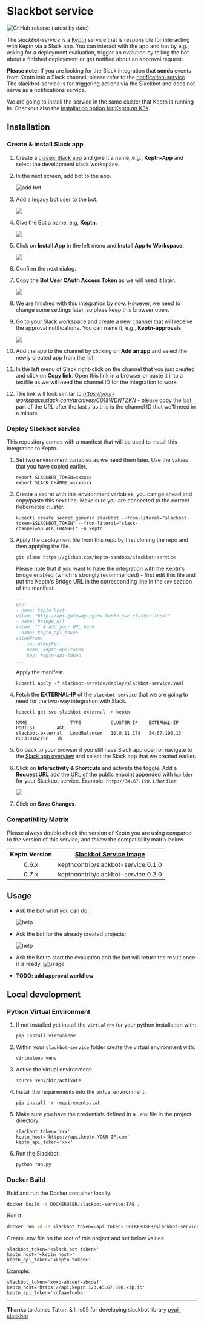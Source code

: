 # Slackbot service

![GitHub release (latest by date)](https://img.shields.io/github/v/release/keptn-contrib/slackbot-service?include_prereleases)

The *slackbot-service* is a [Keptn](https://keptn.sh) service that is responsible for interacting with Keptn via a Slack app. You can interact with the app and bot by e.g., asking for a deployment evaluation, trigger an evalution by telling the bot about a finished deployment or get notified about an approval request.

**Please note:** If you are looking for the Slack integration that **sends** events from Keptn into a Slack channel, please refer to the [notification-service](https://github.com/keptn-contrib/notification-service). The slackbot-service is for triggering actions via the Slackbot and does not serve as a notifications service.

We are going to install the service in the same cluster that Keptn is running in.
Checkout also the [installation option for Keptn on K3s](https://github.com/keptn-sandbox/keptn-on-k3s).


## Installation

### Create & install Slack app

1. Create a [classic Slack app](https://api.slack.com/apps?new_classic_app=1) and give it a name, e.g., **Keptn-App** and select the development slack workspace.

1. In the next screen, add bot to the app. 

    ![add bot](./images/add-bot.png)

1. Add a legacy bot user to the bot. 

    ![](./images/add-legacy-bot-user.png)

1. Give the Bot a name, e.g, **Keptn**. 

    ![](./images/add-bot-user.png)

1. Click on **Install App** in the left menu and **Install App to Workspace**. 

    ![](./images/install-app.png)

1. Confirm the next dialog.

1. Copy the **Bot User OAuth Access Token** as we will need it later. 

    ![](./images/copy-bot-token.png)

1. We are finished with this integration by now. However, we need to change some settings later, so pleae keep this browser open.

1. Go to your Slack workspace and create a new channel that will receive the approval notifications. You can name it, e.g., **Keptn-approvals**. 

    ![](./images/add-slack-channel.png)

1. Add the app to the channel by clicking on **Add an app** and select the newly created app from the list.

1. In the left menu of Slack right-click on the channel that you just created and click on **Copy link**. Open this link in a browser or paste it into a textfile as we will need the channel ID for the integration to work. 

1. The link will look similar to *https://your-workspace.slack.com/archives/C018WDNTZKN* - please copy the last part of the URL after the last `/` as this is the channel ID that we'll need in a minute.



### Deploy Slackbot service

This repository comes with a manifest that will be used to install this integration to Keptn.

1. Set two environment variables as we need them later. Use the values that you have copied earlier.

    ```
    export SLACKBOT_TOKEN=xxxxxx
    export SLACK_CHANNEL=xxxxxxx
    ```

1. Create a secret with this environment variables, you can go ahead and copy/paste this next line. Make sure you are connected to the correct Kubernetes cluster.

    ```
    kubectl create secret generic slackbot --from-literal="slackbot-token=$SLACKBOT_TOKEN" --from-literal="slack-channel=$SLACK_CHANNEL" -n keptn
    ```    

1. Apply the deployment file from this repo by first cloning the repo and then applying the file.

    ```
    git clone https://github.com/keptn-sandbox/slackbot-service
    ```


    Please note that if you want to have the integration with the Keptn's bridge enabled (which is strongly recommended) - first edit this file and put the Keptn's Bridge URL in the corresponding line in the `env` section of the manifest.
    ```yaml
    ...
    env:
    - name: keptn_host
    value: "http://api-gateway-nginx.keptn.svc.cluster.local"
    - name: bridge_url
    value: "" # add your URL here
    - name: keptn_api_token
    valueFrom:
        secretKeyRef:
        name: keptn-api-token
        key: keptn-api-token
    ...
    ```

    Apply the manifest.
    ```
    kubectl apply -f slackbot-service/deploy/slackbot-service.yaml
    ```

1. Fetch the **EXTERNAL-IP** of the `slackbot-service` that we are going to need for the two-way integration with Slack.
    ```
    kubectl get svc slackbot-external -n keptn

    NAME                TYPE           CLUSTER-IP    EXTERNAL-IP    PORT(S)        AGE
    slackbot-external   LoadBalancer   10.0.11.178   34.67.190.13   80:31016/TCP   1h
    ```

1. Go back to your browser if you still have Slack app open or navigate to the [Slack app overview](https://api.slack.com/apps/) and select the Slack app that we created earlier.

1. Click on **Interactivity & Shortcuts** and activate the toggle. Add a **Request URL** add the URL of the public enpoint appended with `hanlder` for your Slackbot service. Example: `http://34.67.190.1/handler`

    ![](./images/add-interactivity.png)

1. Click on **Save Changes**.

### Compatibility Matrix

Please always double check the version of Keptn you are using compared to the version of this service, and follow the compatibility matrix below.


| Keptn Version    | [Slackbot Service Image](https://hub.docker.com/r/keptncontrib/slackbot-service/tags) |
|:----------------:|:----------------------------------------:|
|       0.6.x      | keptncontrib/slackbot-service:0.1.0  |
|       0.7.x      | keptncontrib/slackbot-service:0.2.0  |

## Usage

- Ask the bot what you can do:

    ![help](./images/demo-help.png)

- Ask the bot for the already created projects:

    ![help](./images/demo-projects.png)

- Ask the bot to start the evaluation and the bot will return the result once it is ready.
    ![usage](./images/demo-usage.png)

- **TODO: add approval workflow**


## Local development

### Python Virtual Environment

1. If not installed yet install the `virtualenv` for your python installation with:

    ```console
    pip install virtualenv
    ```

1. Within your `slackbot-service` folder create the virtual environment with: 

    ```console
    virtualenv venv
    ```

1. Active the virtual environment: 

    ```console
    source venv/bin/activate
    ```

1. Install the requirements into the virtual environment:

    ```console
    pip install -r requirements.txt
    ```

1. Make sure you have the credentials defined in a `.env` file in the project directory:

    ```
    slackbot_token='xxx'
    keptn_host='https://api.keptn.YOUR-IP.com'
    keptn_api_token='xxx'
    ```

1. Run the Slackbot:

    ```console
    python run.py
    ```

### Docker Build

Buid and run the Docker container locally.

```sh
docker build -t DOCKERUSER/slackbot-service:TAG .
```
Run it:

```sh
docker run -d -e slackbot_token=<api token> DOCKERUSER/slackbot-service:TAG
```

Create .env file on the root of this project and set below values
```
slackbot_token='<slack bot token>'
keptn_host='<keptn host>'
keptn_api_token='<keptn token>'
 ```


Example:
```
slackbot_token='xoxb-abcdef-abcdef'
keptn_host='https://api.keptn.123.45.67.890.xip.io'
keptn_api_token='xcfaaefoobar'
```
---


**Thanks** to James Tatum & lins05  for developing slackbot library [pypi-slackbot](https://pypi.org/project/slackbot/)

